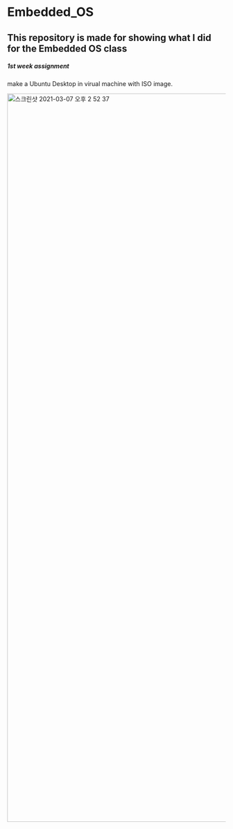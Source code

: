 # Embedded_OS

## This repository is made for showing what I did for the Embedded OS class

##### 1st week assignment

make a Ubuntu Desktop in virual machine with ISO image.

<img width="1680" alt="스크린샷 2021-03-07 오후 2 52 37" src="https://user-images.githubusercontent.com/55564829/110230501-c42a0280-7f54-11eb-8356-871612c72cf6.png">
